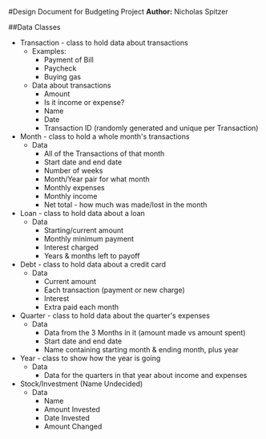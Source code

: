 #Design Document for Budgeting Project
**Author:** Nicholas Spitzer

##Data Classes
* Transaction - class to hold data about transactions
  * Examples:
    * Payment of Bill
    * Paycheck
    * Buying gas
   * Data about transactions
     * Amount
     * Is it income or expense?
     * Name
     * Date
     * Transaction ID (randomly generated and unique per Transaction)
* Month - class to hold a whole month's transactions
  * Data
    * All of the Transactions of that month
    * Start date and end date
    * Number of weeks
    * Month/Year pair for what month
    * Monthly expenses
    * Monthly income
    * Net total - how much was made/lost in the month
* Loan - class to hold data about a loan
  * Data
    * Starting/current amount
    * Monthly minimum payment
    * Interest charged
    * Years & months left to payoff
* Debt - class to hold data about a credit card
  * Data
    * Current amount
    * Each transaction (payment or new charge)
    * Interest
    * Extra paid each month
* Quarter - class to hold data about the quarter's expenses
  * Data
    * Data from the 3 Months in it (amount made vs amount spent)
    * Start date and end date
    * Name containing starting month & ending month, plus year
* Year - class to show how the year is going
  * Data
    * Data for the quarters in that year about income and expenses
* Stock/Investment (Name Undecided)
    * Data
        * Name
        * Amount Invested
        * Date Invested
        * Amount Changed